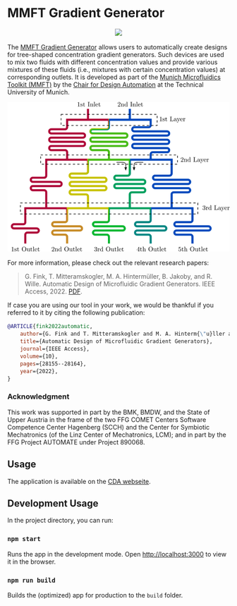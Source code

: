 # MMFT Gradient Generator

<p style="text-align:center">
<img src="https://www.cda.cit.tum.de/research/microfluidics/logo-microfluidics-toolkit.png" style="margin:auto;width:60%"/>
</p>

The [MMFT Gradient Generator](https://www.cda.cit.tum.de/research/microfluidics/gradient_generator/) allows users to automatically create designs for tree-shaped concentration gradient generators. Such devices are used to mix two fluids with different concentration values and provide various mixtures of these fluids (i.e., mixtures with certain concentration values) at corresponding outlets. It is developed as part of the [Munich Microfluidics Toolkit (MMFT)](https://www.cda.cit.tum.de/research/microfluidics/munich-microfluidics-toolkit/) by the [Chair for Design Automation](https://www.cda.cit.tum.de/) at the Technical University of Munich.

![Example Gradient Generator Design](img/mf-gradient-generator.png?raw=true)

For more information, please check out the relevant research papers:

> G. Fink, T. Mitteramskogler, M. A. Hintermüller, B. Jakoby, and R. Wille. Automatic Design of Microfluidic Gradient Generators. IEEE Access, 2022. [PDF](https://ieeexplore.ieee.org/document/9732435).

If case you are using our tool in your work, we would be thankful if you referred to it by citing the following publication:

```bibtex
@ARTICLE{fink2022automatic,
	author={G. Fink and T. Mitteramskogler and M. A. Hinterm{\"u}ller and B. Jakoby and R. Wille},
	title={Automatic Design of Microfluidic Gradient Generators},
	journal={IEEE Access},
    volume={10},
    pages={28155--28164},
    year={2022},
}
```

### Acknowledgment

This work was supported in part by the BMK, BMDW, and the State of Upper Austria in the frame of the two FFG COMET Centers
Software Competence Center Hagenberg (SCCH) and the Center for Symbiotic Mechatronics (of the Linz Center of Mechatronics, LCM);
and in part by the FFG Project AUTOMATE under Project 890068.

## Usage

The application is available on the [CDA webseite](https://www.cda.cit.tum.de/app/gradient-generator/).

## Development Usage

In the project directory, you can run:

### `npm start`

Runs the app in the development mode.
Open [http://localhost:3000](http://localhost:3000) to view it in the browser.

### `npm run build`

Builds the (optimized) app for production to the `build` folder.
